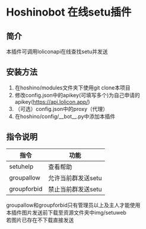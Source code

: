 # Hoshinobot 在线setu插件
## 简介
本插件可调用loliconapi在线查找setu并发送
## 安装方法
1. 在hoshino/modules文件夹下使用git clone本项目
2. 修改config.json中的apikey(可填写多个)为自己申请的apikey(<https://api.lolicon.app/>)
3. （可选）config.json中的proxy（代理）
4. 在hoshino/config/\_\_bot\_\_.py中添加本插件
## 指令说明
|指令|功能|
|---|---|
|setuhelp|查看帮助|
|groupallow|允许当前群发送setu|
|groupforbid|禁止当前群发送setu|
groupallow和groupforbid只有管理员以上及主人才能使用\
本插件图片发送前下载至资源文件夹中img/setuweb\
若图片已存在不下载直接发送